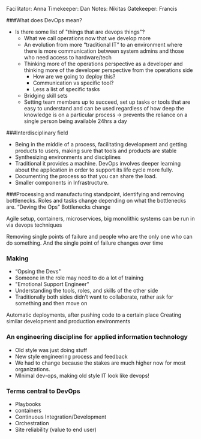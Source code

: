 Facilitator: Anna
Timekeeper: Dan
Notes: Nikitas
Gatekeeper: Francis

###What does DevOps mean? 
* Is there some list of "things that are devops things"?
  * What we call operations now that we develop more 
  * An evolution from more “traditional IT” to an environment where there is more communication between system admins and those who need access to hardware/tech
  * Thinking more of the operations perspective as a developer and thinking more of the developer perspective from the operations side
    * How are we going to deploy this?
    * Communication vs specific tool?
    * Less a list of specific tasks
  * Bridging skill sets
  * Setting team members up to succeed, set up tasks or tools that are easy to understand and can be used regardless of how deep the knowledge is on a particular process -> prevents the reliance on a single person being available 24hrs a day

###Interdisciplinary field
* Being in the middle of a process, facilitating development and getting products to users, making sure that tools and products are stable
* Synthesizing environments and disciplines
* Traditional it provides a machine. DevOps involves deeper learning about the application in order to support its life cycle more fully.
* Documenting the process so that you can share the load.
* Smaller components in Infrastructure.

###Processing and manufacturing standpoint, identifying and removing bottlenecks. Roles and tasks change depending on what the bottlenecks are.
“Deving the Ops”
Bottlenecks change

Agile setup, containers, microservices, big monolithic systems can be run in via devops techniques

Removing single points of failure and people who are the only one who can do something.
And the single point of failure changes over time

### Making 
* “Opsing the Devs"
* Someone in the role may need to do a lot of training
* "Emotional Support Engineer"
* Understanding the tools, roles, and skills of the other side
* Traditionally both sides didn’t want to collaborate, rather ask for something and then move on

Automatic deployments, after pushing code to a certain place
Creating similar development and production environments

### An engineering discipline for applied information technology
* Old style was just doing stuff
* New style engineering process and feedback
* We had to change because the stakes are much higher now for most organizations.
* MInimal dev-ops, making old style IT look like devops!

### Terms central to DevOps
* Playbooks
* containers
* Continuous Integration/Development
* Orchestration
* Site reliability (value to end user)
